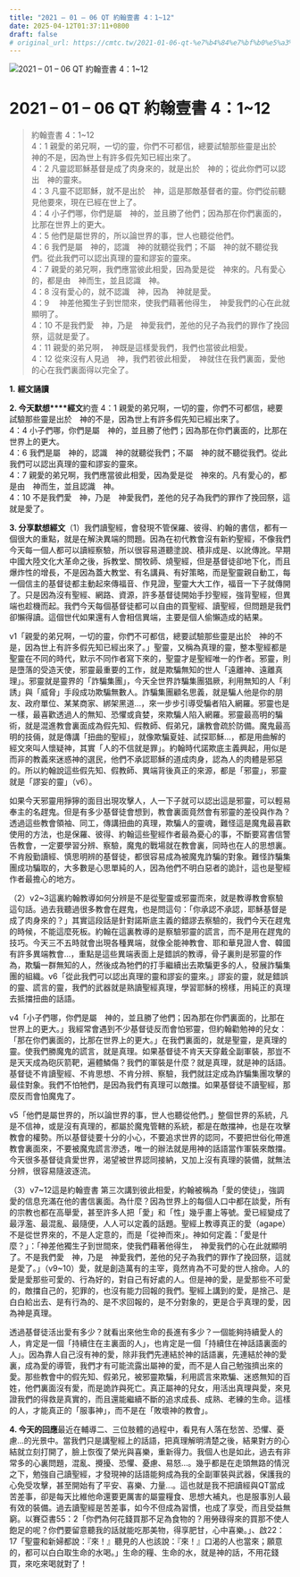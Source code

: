 ```yaml
---
title: "2021 – 01 – 06 QT 約翰壹書 4：1~12"
date: 2025-04-12T01:37:11+0800
draft: false
# original_url: https://cmtc.tw/2021-01-06-qt-%e7%b4%84%e7%bf%b0%e5%a3%b9%e6%9b%b8-4%ef%bc%9a112
---
```


![2021 – 01 – 06 QT 約翰壹書 4：1~12](/images/qt.jpg   "2021 – 01 – 06 QT 約翰壹書 4：1~12")

# 2021 – 01 – 06 QT 約翰壹書 4：1~12

> 約翰壹書 4：1~12  
> 4：1 親愛的弟兄啊，一切的靈，你們不可都信，總要試驗那些靈是出於　神的不是，因為世上有許多假先知已經出來了。  
> 4：2 凡靈認耶穌基督是成了肉身來的，就是出於　神的；從此你們可以認出　神的靈來。  
> 4：3 凡靈不認耶穌，就不是出於　神，這是那敵基督者的靈。你們從前聽見他要來，現在已經在世上了。  
> 4：4 小子們哪，你們是屬　神的，並且勝了他們；因為那在你們裏面的，比那在世界上的更大。  
> 4：5 他們是屬世界的，所以論世界的事，世人也聽從他們。  
> 4：6 我們是屬　神的，認識　神的就聽從我們；不屬　神的就不聽從我們。從此我們可以認出真理的靈和謬妄的靈來。  
> 4：7 親愛的弟兄啊，我們應當彼此相愛，因為愛是從　神來的。凡有愛心的，都是由　神而生，並且認識　神。  
> 4：8 沒有愛心的，就不認識　神，因為　神就是愛。  
> 4：9 　神差他獨生子到世間來，使我們藉著他得生，　神愛我們的心在此就顯明了。  
> 4：10 不是我們愛　神，乃是　神愛我們，差他的兒子為我們的罪作了挽回祭，這就是愛了。  
> 4：11 親愛的弟兄啊，　神既是這樣愛我們，我們也當彼此相愛。  
> 4：12 從來沒有人見過　神，我們若彼此相愛，　神就住在我們裏面，愛他的心在我們裏面得以完全了。

**1.** **經文誦讀**

**2. 今天默想****經文**約壹 4：1 親愛的弟兄啊，一切的靈，你們不可都信，總要試驗那些靈是出於　神的不是，因為世上有許多假先知已經出來了。  
4：4 小子們哪，你們是屬　神的，並且勝了他們；因為那在你們裏面的，比那在世界上的更大。  
4：6 我們是屬　神的，認識　神的就聽從我們；不屬　神的就不聽從我們。從此我們可以認出真理的靈和謬妄的靈來。  
4：7 親愛的弟兄啊，我們應當彼此相愛，因為愛是從　神來的。凡有愛心的，都是由　神而生，並且認識　神。  
4：10 不是我們愛　神，乃是　神愛我們，差他的兒子為我們的罪作了挽回祭，這就是愛了。

**3. 分享默想經文**（1）我們讀聖經，會發現不管保羅、彼得、約翰的書信，都有一個很大的重點，就是在解決異端的問題。因為在初代教會沒有新約聖經，不像我們今天每一個人都可以讀經察驗，所以很容易道聽塗說、積非成是、以訛傳訛。早期中國大陸文化大革命之後，拆教堂、關牧師、燒聖經，但是基督徒卻地下化，而且爆炸性的增長，不是因為蓋大教堂、有名講員、有好策略，而是聖靈親自動工，每一個信主的基督徒都主動起來傳福音、作見證，聖靈大大工作，福音一下子就傳開了。只是因為沒有聖經、網路、資源，許多基督徒開始手抄聖經，強背聖經，但異端也趁機而起。我們今天每個基督徒都可以自由的買聖經、讀聖經，但問題是我們卻懶得讀。這個世代如果還有人會相信異端，主要是個人偷懶造成的結果。

v1「親愛的弟兄啊，一切的靈，你們不可都信，總要試驗那些靈是出於　神的不是，因為世上有許多假先知已經出來了。」聖靈，又稱為真理的靈，整本聖經都是聖靈在不同的時代，默示不同作者寫下來的，聖靈才是聖經唯一的作者。邪靈，則是墮落的受造天使，邪靈最重要的工作，就是欺騙無知的世人「遠離神、遠離真理」。邪靈就是靈界的「詐騙集團」，今天全世界詐騙集團猖厥，利用無知的人「利誘」與「威脅」手段成功欺騙無數人。詐騙集團顧名思義，就是騙人他是你的朋友、政府單位、某某商家、綁架黑道…，來一步步引導受騙者陷入網羅。邪靈也是一樣，最喜歡透過人的無知、恐懼或貪婪，來欺騙人陷入網羅。邪靈最高明的騙術，就是混進教會裏面成為假先知、假教師、假弟兄，讓教會疏於防備。魔鬼最高明的技倆，就是傳講「扭曲的聖經」，就像欺騙夏娃、試探耶穌…，都是用曲解的經文來叫人懷疑神，其實「人的不信就是罪」。約翰時代諾欺底主義興起，用似是而非的教義來迷惑神的選民，他們不承認耶穌的道成肉身，認為人的肉體是邪惡的。所以約翰說這些假先知、假教師、異端背後真正的來源，都是「邪靈」，邪靈就是「謬妄的靈」（v6）。

如果今天邪靈用猙獰的面目出現攻擊人，人一下子就可以認出這是邪靈，可以輕易奉主的名趕鬼。但是有多少基督徒會想到，教會裏面竟然會有邪靈的差役與作為？透過這些教會領袖、同工，傳講扭曲的真理，欺騙人的靈魂，難怪這是魔鬼最喜歡使用的方法，也是保羅、彼得、約翰這些聖經作者最為憂心的事，不斷要寫書信警告教會，一定要學習分辨、察驗，魔鬼的戰場就在教會裏，同時也在人的思想裏。不肯殷勤讀經、慎思明辨的基督徒，都很容易成為被魔鬼詐騙的對象。難怪詐騙集團成功騙取的，大多數是心思單純的人，因為他們不明白惡者的詭計，這也是聖經作者最擔心的地方。

（2）v2~3這裏約翰教導如何分辨是不是從聖靈或邪靈而來，就是教導教會察驗這句話。過去我聽過很多教會在趕鬼，也是問這句：「你承認不承認，耶穌基督是成了肉身來的？」其實這段話是針對諾斯底主義的錯謬去察驗的，我們今天在趕鬼的時候，不能這麼死板。約翰在這裏教導的是察驗邪靈的謊言，而不是用在趕鬼的技巧。今天三不五時就會出現各種異端，就像全能神教會、耶和華見證人會、韓國有許多異端教會…，重點是這些異端表面上是錯誤的教導，骨子裏則是邪靈的作為，欺騙一群無知的人，然後成為牠們的打手繼續出去欺騙更多的人，發展詐騙集團的組織。v6「從此我們可以認出真理的靈和謬妄的靈來。」謬妄的靈，就是錯誤的靈、謊言的靈，我們的武器就是熟讀聖經真理，學習耶穌的榜樣，用純正的真理去抵擋扭曲的話語。

v4「小子們哪，你們是屬　神的，並且勝了他們；因為那在你們裏面的，比那在世界上的更大。」我經常會遇到不少基督徒反而會怕邪靈，但約翰勸勉神的兒女：「那在你們裏面的，比那在世界上的更大。」在我們裏面的，就是聖靈，是真理的靈。使我們勝魔鬼的謊言，就是真理。如果基督徒不肯天天穿戴全副軍裝，那豈不是天天成為砲灰箭靶，遍體鱗傷？我們的軍裝是什麼？就是真理，就是神的話語。基督徒不肯讀聖經、不肯思想、不肯分辨、察驗，我們就註定成為詐騙集團攻擊的最佳對象。我們不怕牠們，是因為我們有真理可以敵擋。如果基督徒不讀聖經，那麼反而會怕魔鬼了。

v5「他們是屬世界的，所以論世界的事，世人也聽從他們。」整個世界的系統，凡是不信神，或是沒有真理的，都屬於魔鬼管轄的系統，都是在敵擋神，也是在攻擊教會的權勢。所以基督徒要十分的小心，不要追求世界的認同，不要把世俗化帶進教會裏面來，不要被魔鬼謊言滲透，唯一的辦法就是用神的話語當作軍裝來敵擋。今天很多基督徒貪愛世界，渴望被世界認同接納，又加上沒有真理的裝備，就無法分辨，很容易隨波逐流。

（3）v7~12這是約翰壹書 第三次講到彼此相愛，約翰被稱為「愛的使徒」，強調愛的信息充滿在他的書信裏面。為什麼？因為世界上的每個人口中都在談愛，所有的宗教也都在高舉愛，甚至許多人把「愛」和「性」幾乎畫上等號。愛已經變成了最浮濫、最混亂、最隨便，人人可以定義的話題。聖經上教導真正的愛（agape）不是從世界來的，不是人定意的，而是「從神而來」。神如何定義：「愛是什麼？」：「神差他獨生子到世間來，使我們藉著他得生，　神愛我們的心在此就顯明了。不是我們愛　神，乃是　神愛我們，差他的兒子為我們的罪作了挽回祭，這就是愛了。」（v9~10）愛，就是創造萬有的主宰，竟然肯為不可愛的世人捨命。人的愛是愛那些可愛的、行為好的，對自己有好處的人。但是神的愛，是愛那些不可愛的，敵擋自己的，犯罪的，也沒有能力回報的我們。聖經上講到的愛，是捨己、是白白給出去、是有行為的、是不求回報的，是不分對象的，更是合乎真理的愛，因為神是真理。

透過基督徒活出愛有多少？就看出來他生命的長進有多少？一個能夠持續愛人的人，肯定是一個「持續住在主裏面的人」，也肯定是一個「持續住在神話語裏面的人」。因為靠人自己沒有神的愛，除非我們先連結於神的話語裏，先連結於神的愛裏，成為愛的導管，我們才有可能流露出屬神的愛，而不是人自己勉強擠出來的愛。那些教會中的假先知、假弟兄，被邪靈欺騙，利用謊言來欺騙、迷惑無知的百姓，他們裏面沒有愛，而是詭詐與死亡。真正屬神的兒女，用活出真理與愛，來見證我們的得救是真實的，而且還能繼續不斷的追求成長、成熟、老練的生命。這樣的人，才能真正的「服事神」，而不是在「敗壞神的教會」。

**4. 今天的回應**最近在輔導二、三位肢體的過程中，看見有人落在愁苦、恐懼、憂慮…的光景中。當我們只是講聖經上的話語，把真理解明清楚之後，結果對方的心結就立刻打開了，臉上恢復了榮光與喜樂，重新得力。我個人也是如此，過去有非常多的心裏問題，混亂、攪擾、恐懼、憂慮、易怒…。幾乎都是在走頭無路的情況之下，勉強自己讀聖經，才發現神的話語能夠成為我的全副軍裝與武器，保護我的心免受攻擊，甚至開始有了平安、喜樂、力量…。這也就是我不把讀經與QT當成苦差事，卻是每天比維他命還要更厲害的屬靈糧食、思想大補丸，也是服事別人最有效的裝備。過去讀聖經是苦差事，如今不但成為習慣，也成了享受，而且受益無窮。以賽亞書55：2「你們為何花錢買那不足為食物的？用勞碌得來的買那不使人飽足的呢？你們要留意聽我的話就能吃那美物，得享肥甘，心中喜樂。」、啟22：17「聖靈和新婦都說：『來！』聽見的人也該說：『來！』口渴的人也當來；願意的，都可以白白取生命的水喝。」生命的糧、生命的水，就是神的話，不用花錢買，來吃來喝就對了！